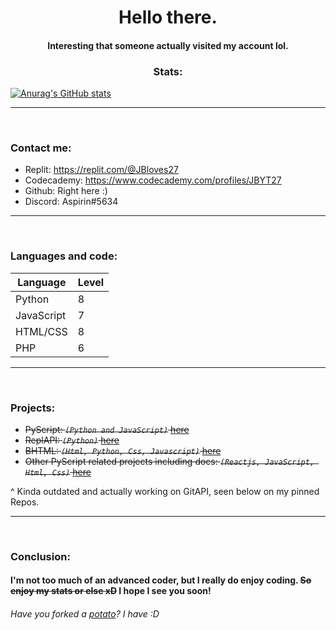 <h1 align="center">Hello there.</h1>
<h4 align="center"> Interesting that someone actually visited my account lol.
<h3 align="center">Stats:</h3>
  
[![Anurag's GitHub stats](https://github-readme-stats.vercel.app/api?username=JBYT27)](https://github.com/anuraghazra/github-readme-stats)

--- 

<br>

### Contact me:
- Replit: https://replit.com/@JBloves27
- Codecademy: https://www.codecademy.com/profiles/JBYT27
- Github: Right here :)
- Discord: Aspirin#5634

--- 

<br>

### Languages and code:
| Language   | Level |
| ---------- | ----- |
| Python     |   8   |
| JavaScript |   7   |
| HTML/CSS   |   8   |
| PHP        |   6   |



--- 

<br>

### Projects:
- ~~PyScript: *`(Python and JavaScript)`* [here](https://github.com/PyScript-Language/PyScript-Compiler)~~
- ~~ReplAPI: *`(Python)`* [here](https://github.com/JBYT27/REPLAPI)~~
- ~~BHTML: *`(Html, Python, Css, Javascript)`* [here](https://github.com/JBYT27/BHTML-Compiler)~~
- ~~Other PyScript related projects including docs: *`(Reactjs, JavaScript, Html, Css)`* [here](https://github.com/PyScript-Language)~~
  
^ Kinda outdated and actually working on GitAPI, seen below on my pinned Repos.
  
--- 

<br>

### Conclusion:
#### I'm not too much of an advanced coder, but I really do enjoy coding. ~~So enjoy my stats or else xD~~ I hope I see you soon!
###### Have you forked a [potato](https://github.com/drtshock/Potato)? I have :D
